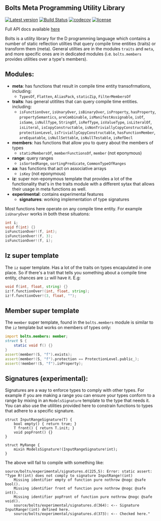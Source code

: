 ## Bolts Meta Programming Utility Library

[![Latest version](https://img.shields.io/dub/v/bolts.svg)](https://code.dlang.org/packages/bolts) [![Build Status](https://travis-ci.org/aliak00/bolts.svg?branch=master)](https://travis-ci.org/aliak00/bolts) [![codecov](https://codecov.io/gh/aliak00/bolts/branch/master/graph/badge.svg)](https://codecov.io/gh/aliak00/bolts) [![license](https://img.shields.io/github/license/aliak00/bolts.svg)](https://github.com/aliak00/bolts/blob/master/LICENSE)

Full API docs available [here](https://aliak00.github.io/bolts/bolts.html)

Bolts is a utility library for the D programming language which contains a number of static reflection utilties that query compile time entities (traits) or transform them (meta). General utilties are in the modules `traits` and `meta`, and more specific ones are in dedicated modules (i.e. `bolts.members` provides utilities over a type's members).

## Modules:

* **meta**: has functions that result in compile time entity transofrmations, including:
    * `TypesOf`, `Flatten`, `AliasPack`, `staticZip`, `FilterMembersOf`
* **traits**: has general utitlites that can query compile time entities. including:
    * `isFunctionOver`, `isUnaryOver`, `isBinaryOver`, `isProperty`, `hasProperty`, `propertySemantics`, `areCombinable`, `isManifestAssignable`, `isOf`, `isSame`, `isNullType`, `StringOf`, `isRefType`, `isValueType`, `isLiteralOf`, `isLiteral`, `isCopyConstructable`, `isNonTriviallyCopyConstructable`, `protectionLevel`, `isTriviallyCopyConstructable`, `hasFunctionMember`, `areEquatable`, `isNullSettable`, `isNullTestable`, `isRefDecl`
* **members**: has functions that allow you to query about the members of types
    * `staticMembersOf`, `memberFunctionsOf`, `member` (not eponymous)
* **range**: query ranges
    * `isSortedRange`, `sortingPredicate`, `CommonTypeOfRanges`
* **aa**: has functions that act on associative arrays
    * `isKey` (not eponymous)
* **iz**: super non-eponymous template that provides a lot of the functionality that's in the traits module with a different sytax that allows their usage in meta functions as well.
* **experimental**: contains experimental features
    * **signatures**: working implementation of type signatures

Most functions here operate on any compile time entity. For example `isUnaryOver` works in both these situatons:

```d
int i;
void f(int) {}
isFunctionOver!(f, int);
isFunctionOver!(f, 3);
isFunctionOver!(f, i);
```

## Iz super template

The `iz` super template. Has a lot of the traits on types encapulated in one place. So if there's a trait that tells you something about a compile time entity, chances are `iz` will have it. E.g:

```d
void f(int, float, string) {}
iz!f.functionOver!(int, float, string);
iz!f.functionOver!(3, float, "");
```

## Member super template

The `member` super template, found in the `bolts.members` module is similar to the `iz` template but works on members of types only:

```d
import bolts.members: member;
struct S {
    static void f() {}
}
assert(member!(S, "f").exists);
assert(member!(S, "f").protection == ProtectionLevel.public_);
assert(!member!(S, "f").isProperty);
```

## Signatures (experimental):

Signatures are a way to enforce types to comply with other types. For example if you are making a range you can ensure your types conform to a range by mixing in an `ModelsSignature` template to the type that needs it. You can also use the utilities provided here to constrain functions to types that adhere to a specific signature.

```
struct InputRangeSignature(T) {
    bool empty() { return true; }
    T front() { return T.init; }
    void popFront() {}
}

struct MyRange {
    mixin ModelsSignature!(InputRangeSignature!int);
}
```

The above will fail to compile with something like:

```
source/bolts/experimental/signatures.d(225,5): Error: static assert:  "Type R!(int) does not comply to signature InputRange!(int)
    Missing identifier empty of function pure nothrow @nogc @safe bool().
    Missing identifier front of function pure nothrow @nogc @safe int().
    Missing identifier popFront of function pure nothrow @nogc @safe void().
    source/bolts/experimental/signatures.d(364): <-- Signature InputRange!(int) defined here.
    source/bolts/experimental/signatures.d(373): <-- Checked here."
```
